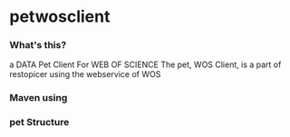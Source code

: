petwosclient
============
### What's this?
a DATA Pet Client For WEB OF SCIENCE
The pet, WOS Client, is a part of restopicer
using the webservice of WOS 

### Maven using

### pet Structure

